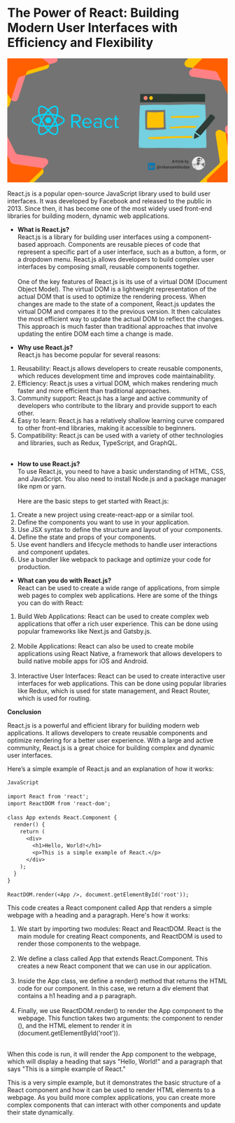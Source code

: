 # The Power of React: Building Modern User Interfaces with Efficiency and Flexibility

![React_Cover_Image](./Assets/Cover%20Image%20(React).png)

React.js is a popular open-source JavaScript library used to build user interfaces. It was developed by Facebook and released to the public in 2013. Since then, it has become one of the most widely used front-end libraries for building modern, dynamic web applications. <br>

- **What is React.js?** <br>
React.js is a library for building user interfaces using a component-based approach. Components are reusable pieces of code that represent a specific part of a user interface, such as a button, a form, or a dropdown menu. React.js allows developers to build complex user interfaces by composing small, reusable components together. <br> <br>
One of the key features of React.js is its use of a virtual DOM (Document Object Model). The virtual DOM is a lightweight representation of the actual DOM that is used to optimize the rendering process. When changes are made to the state of a component, React.js updates the virtual DOM and compares it to the previous version. It then calculates the most efficient way to update the actual DOM to reflect the changes. This approach is much faster than traditional approaches that involve updating the entire DOM each time a change is made.

- **Why use React.js?** <br>
React.js has become popular for several reasons:
1. Reusability: React.js allows developers to create reusable components, which reduces development time and improves code maintainability.
2. Efficiency: React.js uses a virtual DOM, which makes rendering much faster and more efficient than traditional approaches.
3. Community support: React.js has a large and active community of developers who contribute to the library and provide support to each other.
4. Easy to learn: React.js has a relatively shallow learning curve compared to other front-end libraries, making it accessible to beginners.
5. Compatibility: React.js can be used with a variety of other technologies and libraries, such as Redux, TypeScript, and GraphQL. <br> <br>

- **How to use React.js?** <br>
To use React.js, you need to have a basic understanding of HTML, CSS, and JavaScript. You also need to install Node.js and a package manager like npm or yarn. <br> <br>
Here are the basic steps to get started with React.js:
1. Create a new project using create-react-app or a similar tool.
2. Define the components you want to use in your application.
3. Use JSX syntax to define the structure and layout of your components.
4. Define the state and props of your components.
5. Use event handlers and lifecycle methods to handle user interactions and component updates.
6. Use a bundler like webpack to package and optimize your code for production.

- **What can you do with React.js?** <br>
React can be used to create a wide range of applications, from simple web pages to complex web applications. Here are some of the things you can do with React:
1. Build Web Applications: React can be used to create complex web applications that offer a rich user experience. This can be done using popular frameworks like Next.js and Gatsby.js. <br> <br>
2. Mobile Applications: React can also be used to create mobile applications using React Native, a framework that allows developers to build native mobile apps for iOS and Android. <br> <br>
3. Interactive User Interfaces: React can be used to create interactive user interfaces for web applications. This can be done using popular libraries like Redux, which is used for state management, and React Router, which is used for routing.

**Conclusion**

React.js is a powerful and efficient library for building modern web applications. It allows developers to create reusable components and optimize rendering for a better user experience. With a large and active community, React.js is a great choice for building complex and dynamic user interfaces.

Here’s a simple example of React.js and an explanation of how it works:
```
JavaScript

import React from 'react';
import ReactDOM from 'react-dom';

class App extends React.Component {
  render() {
    return (
      <div>
        <h1>Hello, World!</h1>
        <p>This is a simple example of React.</p>
      </div>
    );
  }
}

ReactDOM.render(<App />, document.getElementById('root'));
```

This code creates a React component called App that renders a simple webpage with a heading and a paragraph. Here's how it works:

1. We start by importing two modules: React and ReactDOM. React is the main module for creating React components, and ReactDOM is used to render those components to the webpage. <br> <br>
2. We define a class called App that extends React.Component. This creates a new React component that we can use in our application. <br> <br>
3. Inside the App class, we define a render() method that returns the HTML code for our component. In this case, we return a div element that contains a h1 heading and a p paragraph. <br> <br>
4. Finally, we use ReactDOM.render() to render the App component to the webpage. This function takes two arguments: the component to render (<App />), and the HTML element to render it in (document.getElementById('root')). <br> <br>

When this code is run, it will render the App component to the webpage, which will display a heading that says "Hello, World!" and a paragraph that says "This is a simple example of React."

This is a very simple example, but it demonstrates the basic structure of a React component and how it can be used to render HTML elements to a webpage. As you build more complex applications, you can create more complex components that can interact with other components and update their state dynamically.